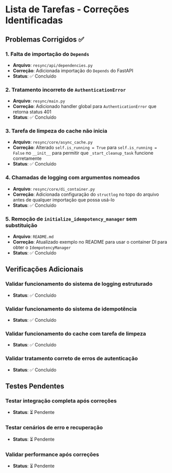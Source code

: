 # Lista de Tarefas - Correções Identificadas

## Problemas Corrigidos ✅

### 1. Falta de importação do `Depends` 
- **Arquivo**: `resync/api/dependencies.py`
- **Correção**: Adicionada importação do `Depends` do FastAPI
- **Status**: ✅ Concluído

### 2. Tratamento incorreto de `AuthenticationError`
- **Arquivo**: `resync/main.py`
- **Correção**: Adicionado handler global para `AuthenticationError` que retorna status 401
- **Status**: ✅ Concluído

### 3. Tarefa de limpeza do cache não inicia
- **Arquivo**: `resync/core/async_cache.py`
- **Correção**: Alterado `self.is_running = True` para `self.is_running = False` no `__init__` para permitir que `_start_cleanup_task` funcione corretamente
- **Status**: ✅ Concluído

### 4. Chamadas de logging com argumentos nomeados
- **Arquivo**: `resync/core/di_container.py`
- **Correção**: Adicionada configuração do `structlog` no topo do arquivo antes de qualquer importação que possa usá-lo
- **Status**: ✅ Concluído

### 5. Remoção de `initialize_idempotency_manager` sem substituição
- **Arquivo**: `README.md`
- **Correção**: Atualizado exemplo no README para usar o container DI para obter o `IdempotencyManager`
- **Status**: ✅ Concluído

## Verificações Adicionais

### Validar funcionamento do sistema de logging estruturado
- **Status**: ✅ Concluído

### Validar funcionamento do sistema de idempotência
- **Status**: ✅ Concluído

### Validar funcionamento do cache com tarefa de limpeza
- **Status**: ✅ Concluído

### Validar tratamento correto de erros de autenticação
- **Status**: ✅ Concluído

## Testes Pendentes

### Testar integração completa após correções
- **Status**: ⏳ Pendente

### Testar cenários de erro e recuperação
- **Status**: ⏳ Pendente

### Validar performance após correções
- **Status**: ⏳ Pendente
